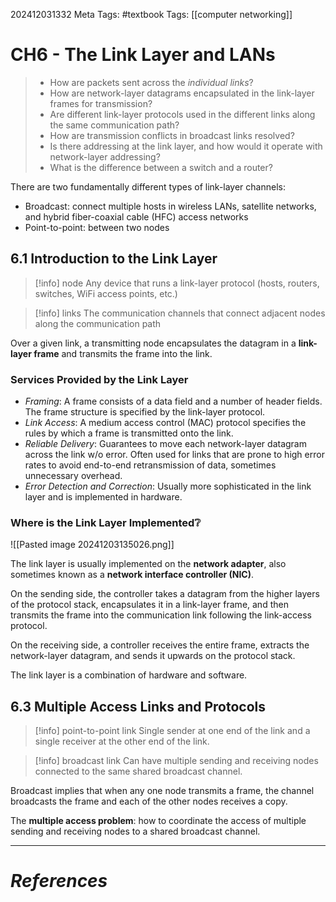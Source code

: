 202412031332
Meta Tags: #textbook 
Tags: [[computer networking]]

# CH6 - The Link Layer and LANs

>- How are packets sent across the *individual links*?
>- How are network-layer datagrams encapsulated in the link-layer frames for transmission?
>- Are different link-layer protocols used in the different links along the same communication path?
>- How are transmission conflicts in broadcast links resolved?
>- Is there addressing at the link layer, and how would it operate with network-layer addressing?
>- What is the difference between a switch and a router?

There are two fundamentally different types of link-layer channels:

- Broadcast: connect multiple hosts in wireless LANs, satellite networks, and hybrid fiber-coaxial cable (HFC) access networks
- Point-to-point: between two nodes

## 6.1 Introduction to the Link Layer

>[!info] node 
>Any device that runs a link-layer protocol (hosts, routers, switches, WiFi access points, etc.)

>[!info] links
>The communication channels that connect adjacent nodes along the communication path

Over a given link, a transmitting node encapsulates the datagram in a **link-layer frame** and transmits the frame into the link. 

### Services Provided by the Link Layer

- *Framing*: A frame consists of a data field and a number of header fields. The frame structure is specified by the link-layer protocol. 
- *Link Access*: A medium access control (MAC) protocol specifies the rules by which a frame is transmitted onto the link.
- *Reliable Delivery*: Guarantees to move each network-layer datagram across the link w/o error. Often used for links that are prone to high error rates to avoid end-to-end retransmission of data, sometimes unnecessary overhead.
- *Error Detection and Correction*: Usually more sophisticated in the link layer and is implemented in hardware.

### Where is the Link Layer Implemented❔

![[Pasted image 20241203135026.png]]

The link layer is usually implemented on the **network adapter**, also sometimes known as a **network interface controller (NIC)**. 

On the sending side, the controller takes a datagram from the higher layers of the protocol stack, encapsulates it in a link-layer frame, and then transmits the frame into the communication link following the link-access protocol. 

On the receiving side, a controller receives the entire frame, extracts the network-layer datagram, and sends it upwards on the protocol stack.

The link layer is a combination of hardware and software.

## 6.3 Multiple Access Links and Protocols

>[!info] point-to-point link
>Single sender at one end of the link and a single receiver at the other end of the link.

>[!info] broadcast link
>Can have multiple sending and receiving nodes connected to the same shared broadcast channel.

Broadcast implies that when any one node transmits a frame, the channel broadcasts the frame and each of the other nodes receives a copy. 

The **multiple access problem**: how to coordinate the access of multiple sending and receiving nodes to a shared broadcast channel.










---
# *References*